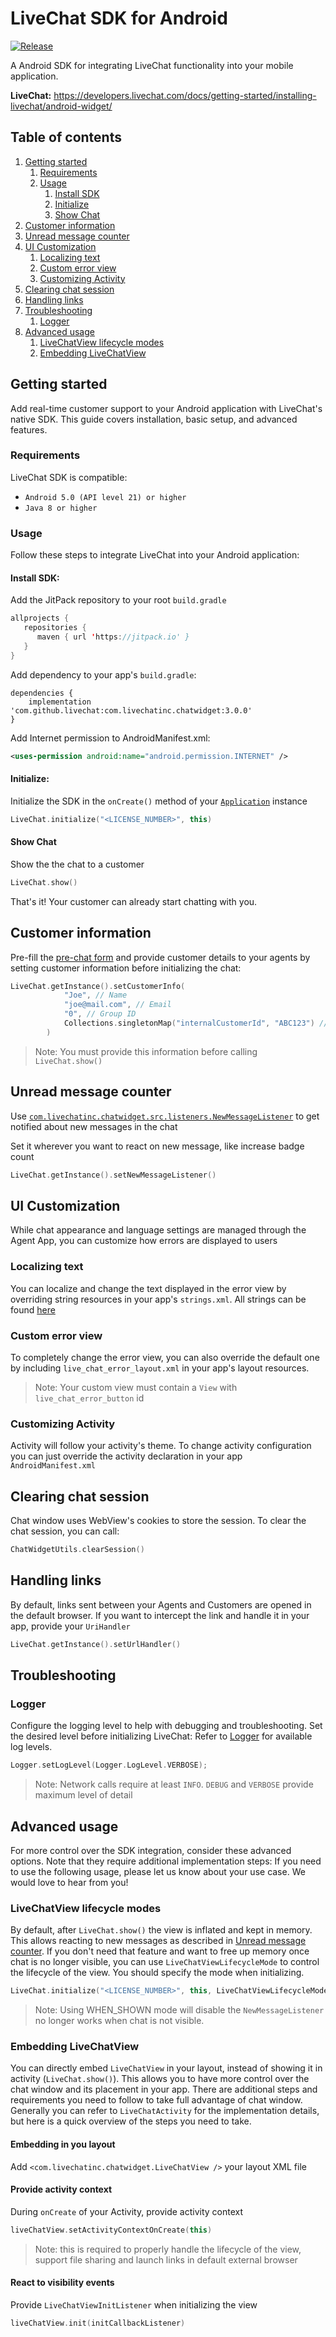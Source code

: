 LiveChat SDK for Android
===============

[![Release](https://jitpack.io/v/livechat/chat-window-android.svg)](https://jitpack.io/#livechat/chat-window-android)

A Android SDK for integrating LiveChat functionality into your mobile application.

**LiveChat:** https://developers.livechat.com/docs/getting-started/installing-livechat/android-widget/

## Table of contents

1.  [Getting started](#getting-started)
    1. [Requirements](#requirements)
    1. [Usage](#usage)
        1. [Install SDK](#install-sdk)
        1. [Initialize](#initialize)
        1. [Show Chat](#show-chat)
1. [Customer information](#customer-information)
1. [Unread message counter](#unread-message-counter)
1. [UI Customization](#ui-customization)
   1. [Localizing text](#localizing-text)
   1. [Custom error view](#custom-error-view)
   1. [Customizing Activity](#customizing-activity)
1. [Clearing chat session](#clearing-chat-session)
1. [Handling links](#handling-links)
1. [Troubleshooting](#troubleshooting)
   1. [Logger](#logger)
1. [Advanced usage](#advanced-usage)
   1. [LiveChatView lifecycle modes](#livechatview-lifecycle-modes)
   1. [Embedding LiveChatView](#embedding-livechatview)



## Getting started

Add real-time customer support to your Android application with LiveChat's native SDK. This guide covers installation, basic setup, and advanced features.

### Requirements

LiveChat SDK is compatible:
- `Android 5.0 (API level 21) or higher`
- `Java 8 or higher`

### Usage

Follow these steps to integrate LiveChat into your Android application:

#### Install SDK:

Add the JitPack repository to your root `build.gradle`
```kotlin
allprojects {
   repositories {
      maven { url 'https://jitpack.io' }
   }
}
```

Add dependency to your app's `build.gradle`:
```
dependencies {
    implementation 'com.github.livechat:com.livechatinc.chatwidget:3.0.0'
}
```

Add Internet permission to AndroidManifest.xml:

```xml
<uses-permission android:name="android.permission.INTERNET" />
```

#### Initialize:

Initialize the SDK in the `onCreate()` method of your [`Application`](https://developer.android.com/reference/android/app/Application) instance

```kotlin
LiveChat.initialize("<LICENSE_NUMBER>", this)
```

#### Show Chat

Show the the chat to a customer

```kotlin
LiveChat.show()
```
That's it! Your customer can already start chatting with you.

## Customer information

Pre-fill the [pre-chat form](https://my.livechatinc.com/settings/pre-chat-form) and provide customer details to your agents by setting customer information before initializing the chat:

```kotlin
LiveChat.getInstance().setCustomerInfo(
            "Joe", // Name
            "joe@mail.com", // Email
            "0", // Group ID
            Collections.singletonMap("internalCustomerId", "ABC123") // Any additional custom parameters
        )
```

> Note: You must provide this information before calling `LiveChat.show()` 

## Unread message counter

Use [`com.livechatinc.chatwidget.src.listeners.NewMessageListener`](ChatWidget/src/main/java/com/livechatinc/chatwidget/src/listeners/NewMessageListener.kt) to get notified about new messages in the chat

Set it wherever you want to react on new message, like increase badge count

```kotlin
LiveChat.getInstance().setNewMessageListener()
```

## UI Customization

While chat appearance and language settings are managed through the Agent App, you can customize how errors are displayed to users

### Localizing text

You can localize and change the text displayed in the error view by overriding string resources in your app's `strings.xml`.
All strings can be found [here](https://github.com/livechat/chat-window-android/blob/master/ChatWidget/src/main/res/values/strings.xml)

### Custom error view

To completely change the error view, you can also override the default one by including `live_chat_error_layout.xml` in your app's layout resources.
> Note: Your custom view must contain a `View` with `live_chat_error_button` id

### Customizing Activity

Activity will follow your activity's theme. To change activity configuration you can just override the activity declaration in your app `AndroidManifest.xml`

## Clearing chat session

Chat window uses WebView's cookies to store the session. To clear the chat session, you can call:

```kotlin
ChatWidgetUtils.clearSession()
```

## Handling links

By default, links sent between your Agents and Customers are opened in the default browser. 
If you want to intercept the link and handle it in your app, provide your `UriHandler`

```kotlin
LiveChat.getInstance().setUrlHandler()
```

## Troubleshooting

### Logger

Configure the logging level to help with debugging and troubleshooting. Set the desired level before initializing LiveChat:
Refer to [Logger](https://github.com/livechat/chat-window-android/blob/master/ChatWidget/src/main/java/com/livechatinc/chatwidget/src/common/Logger.kt) for available log levels.

```kotlin
Logger.setLogLevel(Logger.LogLevel.VERBOSE);
```

> Note: Network calls require at least `INFO`. `DEBUG` and `VERBOSE` provide maximum level of detail

## Advanced usage

For more control over the SDK integration, consider these advanced options. Note that they require additional implementation steps:
If you need to use the following usage, please let us know about your use case. We would love to hear from you!

### LiveChatView lifecycle modes

By default, after `LiveChat.show()` the view is inflated and kept in memory. This allows reacting to new messages as described in [Unread message counter](#unread-message-counter).
If you don't need that feature and want to free up memory once chat is no longer visible, you can use `LiveChatViewLifecycleMode` to control the lifecycle of the view. 
You should specify the mode when initializing.

```kotlin
LiveChat.initialize("<LICENSE_NUMBER>", this, LiveChatViewLifecycleMode.WHEN_SHOWN)
```

> Note: Using WHEN_SHOWN mode will disable the `NewMessageListener` no longer works when chat is not visible.

### Embedding LiveChatView

You can directly embed `LiveChatView` in your layout, instead of showing it in activity (`LiveChat.show()`). This allows you to have more control over the chat window and its placement in your app.
There are additional steps and requirements you need to follow to take full advantage of chat window.
Generally you can refer to `LiveChatActivity` for the implementation details, but here is a quick overview of the steps you need to take.

#### Embedding in you layout

Add `<com.livechatinc.chatwidget.LiveChatView />` your layout XML file

#### Provide activity context

During `onCreate` of your Activity, provide activity context

```kotlin
liveChatView.setActivityContextOnCreate(this)
```

> Note: this is required to properly handle the lifecycle of the view, support file sharing and launch links in default external browser

#### React to visibility events

Provide `LiveChatViewInitListener` when initializing the view

```kotlin
liveChatView.init(initCallbackListener)
```
